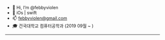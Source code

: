 - 👋 Hi, I’m @febbyviolen
- 🌱 iOs | swift 
- 📫 febbyviolen@gmail.com
- 🎓 건국대학교 컴퓨터공학과 (2019 09월 ~ )

---


